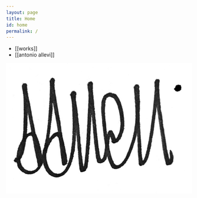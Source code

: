 ```yaml
---
layout: page
title: Home
id: home
permalink: /
---
```


- [[works]]
- [[antonio allevi]]


<img src="assets\IMG_2515 (Small).jpg">














